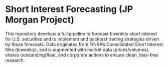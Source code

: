 # Short Interest Forecasting (JP Morgan Project)

This repository develops a full pipeline to forecast biweekly short interest for U.S. securities and to implement and backtest trading strategies driven by those forecasts. Data originates from FINRA’s Consolidated Short Interest files (biweekly), and is augmented with market data (prices/volumes), shares outstanding/float, and corporate actions to ensure clean, bias-free research.
